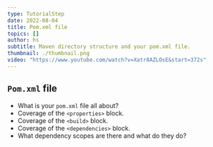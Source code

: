 ```yaml
---
type: TutorialStep
date: 2022-08-04
title: Pom.xml file
topics: []
author: hs
subtitle: Maven directory structure and your pom.xml file.
thumbnail: ./thumbnail.png
video: "https://www.youtube.com/watch?v=Xatr8AZLOsE&start=372s"
---
```


## `Pom.xml` file

- What is your `pom.xml` file all about?
- Coverage of the `<properties>` block.
- Coverage of the `<build>` block.
- Coverage of the `<dependencies>` block.
- What dependency scopes are there and what do they do?
